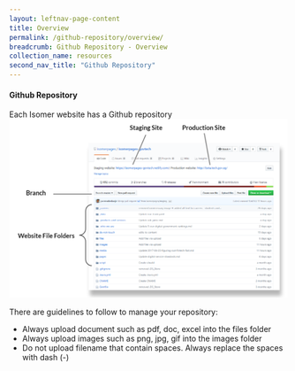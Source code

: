 ```yaml
---
layout: leftnav-page-content
title: Overview
permalink: /github-repository/overview/
breadcrumb: Github Repository - Overview
collection_name: resources
second_nav_title: "Github Repository"
---
```

#### **Github Repository**
Each Isomer website has a Github repository
![github](/images/resources/github.PNG)

There are guidelines to follow to manage your repository:
- Always upload document such as pdf, doc, excel into the files folder
- Always upload images such as png, jpg, gif into the images folder
- Do not upload filename that contain spaces. Always replace the spaces with dash (-)
